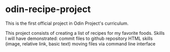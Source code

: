 # odin-recipe-project
This is the first official project in Odin Project's curriculum.

This project consists of creating a list of recipes for my favorite foods. 
Skills I will have demonstrated:
    commit files to github repository
    HTML skills (image, relative link, basic text)
    moving files via command line interface
